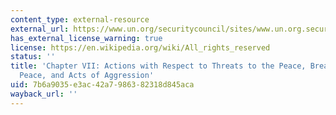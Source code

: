 ```yaml
---
content_type: external-resource
external_url: https://www.un.org/securitycouncil/sites/www.un.org.securitycouncil/files/part_vii_final_for_webposting.pdf
has_external_license_warning: true
license: https://en.wikipedia.org/wiki/All_rights_reserved
status: ''
title: 'Chapter VII: Actions with Respect to Threats to the Peace, Breaches of the
  Peace, and Acts of Aggression'
uid: 7b6a9035-e3ac-42a7-9863-82318d845aca
wayback_url: ''
---
```

